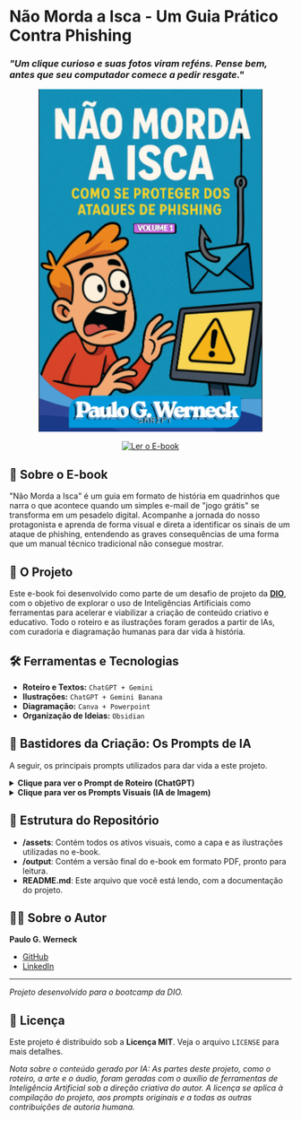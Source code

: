 # Não Morda a Isca - Um Guia Prático Contra Phishing

### *"Um clique curioso e suas fotos viram reféns. Pense bem, antes que seu computador comece a pedir resgate."* 

<p align="center">
  <img src="./assets/cover.png" alt="Capa do E-book Não Morda a Isca" width="400"/>
</p>

<p align="center">
  <a href="./output/ebook_cyber.pdf" title="Ler o E-book">
    <img src="https://img.shields.io/badge/Ler%20o%20E--book-Acesse%20o%20PDF-D23535?style=for-the-badge&logo=adobe-acrobat-reader" alt="Ler o E-book">
  </a>
</p>

## 📖 Sobre o E-book

"Não Morda a Isca" é um guia em formato de história em quadrinhos que narra o que acontece quando um simples e-mail de "jogo grátis" se transforma em um pesadelo digital. Acompanhe a jornada do nosso protagonista e aprenda de forma visual e direta a identificar os sinais de um ataque de phishing, entendendo as graves consequências de uma forma que um manual técnico tradicional não consegue mostrar.

## 🚀 O Projeto

Este e-book foi desenvolvido como parte de um desafio de projeto da **[DIO](https://dio.me/)**, com o objetivo de explorar o uso de Inteligências Artificiais como ferramentas para acelerar e viabilizar a criação de conteúdo criativo e educativo. Todo o roteiro e as ilustrações foram gerados a partir de IAs, com curadoria e diagramação humanas para dar vida à história.

## 🛠️ Ferramentas e Tecnologias

* **Roteiro e Textos:** `ChatGPT + Gemini`
* **Ilustrações:** `ChatGPT + Gemini Banana`
* **Diagramação:** `Canva + Powerpoint`
* **Organização de Ideias:** `Obsidian`

## 🤖 Bastidores da Criação: Os Prompts de IA

A seguir, os principais prompts utilizados para dar vida a este projeto.

<details>
  <summary><strong>Clique para ver o Prompt de Roteiro (ChatGPT)</strong></summary>
  
  <br>
  
  > Crie o roteiro para um e-book em formato de história em quadrinhos sobre os perigos do phishing e ransomware. O personagem principal, um jovem, recebe um e-mail falso oferecendo um jogo grátis. Descreva a história em etapas: 1. Ele fica animado e clica para baixar o arquivo. 2. Após a instalação, o computador trava e exibe uma mensagem de ransomware. 3. Explique de forma simples o que aconteceu: o programa era um malware que realizou o roubo de dados (exfiltração) e depois criptografou os arquivos (ransomware). O tom deve ser educativo e de alerta, mas com uma linguagem fácil para que quem não for da àrea entenda.

</details>

<details>
  <summary><strong>Clique para ver os Prompts Visuais (IA de Imagem)</strong></summary>
  
  <br>
  
  - **Capa:** *Um anzol de pesca fisgando um cursor de mouse, em um fundo digital. O título é "NÃO MORDA A ISCA". Estilo de arte em quadrinhos (comic book style), cores vibrantes e traços bem definidos.*
  - **Personagem em Pânico:** *Um jovem em pânico na frente de um computador que exibe um grande símbolo de alerta amarelo, com balões de exclamação sobre sua cabeça. Seus cabelos estão bagunçados e ele está com as mãos na cabeça. Estilo de arte cartoon/quadrinhos.* 
  - **Tela de Ransomware:** *Uma tela de computador exibindo uma mensagem de resgate assustadora com o texto "SEUS ARQUIVOS ESTÃO CRIPTOGRAFADOS E EXTRAIMOS TODOS OS DADOS E SENHAS", em um estilo de alerta vermelho e preto.* 

</details>

## 📁 Estrutura do Repositório

- **/assets**: Contém todos os ativos visuais, como a capa e as ilustrações utilizadas no e-book.
- **/output**: Contém a versão final do e-book em formato PDF, pronto para leitura.
- **README.md**: Este arquivo que você está lendo, com a documentação do projeto.

## 👨‍💻 Sobre o Autor

**Paulo G. Werneck**

* [GitHub]([https://github.com/5kr1pt/])
* [LinkedIn]([https://www.linkedin.com/in/pgw-script])

---
*Projeto desenvolvido para o bootcamp da DIO.*

## 📜 Licença

Este projeto é distribuído sob a **Licença MIT**. Veja o arquivo `LICENSE` para mais detalhes.

*Nota sobre o conteúdo gerado por IA: As partes deste projeto, como o roteiro, a arte e o áudio, foram geradas com o auxílio de ferramentas de Inteligência Artificial sob a direção criativa do autor. A licença se aplica à compilação do projeto, aos prompts originais e a todas as outras contribuições de autoria humana.*
